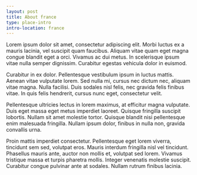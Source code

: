 ```yaml
---
layout: post
title: About france
type: place-intro
intro-location: france
---
```


Lorem ipsum dolor sit amet, consectetur adipiscing elit. Morbi luctus ex a mauris lacinia, vel suscipit quam faucibus. Aliquam vitae quam eget magna congue blandit eget a orci. Vivamus ac dui metus. In scelerisque ipsum vitae nulla semper dignissim. Curabitur egestas vehicula dolor in euismod.

Curabitur in ex dolor. Pellentesque vestibulum ipsum in luctus mattis. Aenean vitae vulputate lorem. Sed nulla mi, cursus nec dictum nec, aliquam vitae magna. Nulla facilisi. Duis sodales nisl felis, nec gravida felis finibus vitae. In quis felis hendrerit, cursus nunc eget, consectetur velit.

Pellentesque ultricies lectus in lorem maximus, at efficitur magna vulputate. Duis eget massa eget metus imperdiet laoreet. Quisque fringilla suscipit lobortis. Nullam sit amet molestie tortor. Quisque blandit nisi pellentesque enim malesuada fringilla. Nullam ipsum dolor, finibus in nulla non, gravida convallis urna.

Proin mattis imperdiet consectetur. Pellentesque eget lorem viverra, tincidunt sem sed, volutpat eros. Mauris interdum fringilla nisl vel tincidunt. Phasellus mauris ante, auctor non mollis et, volutpat sed lorem. Vivamus tristique massa et turpis pharetra mollis. Integer venenatis molestie suscipit. Curabitur congue pulvinar ante at sodales. Nullam rutrum finibus lacinia.
